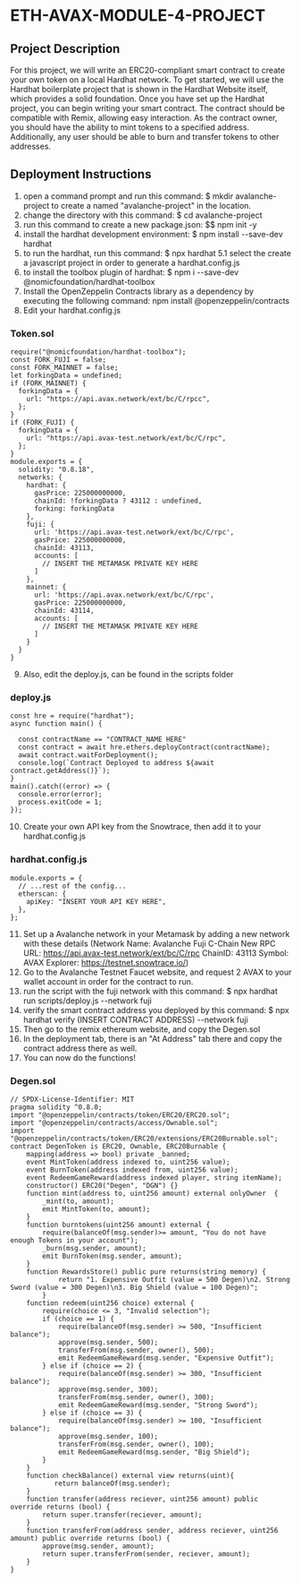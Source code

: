 # ETH-AVAX-MODULE-4-PROJECT
## Project Description 
For this project, we will write an ERC20-compliant smart contract to create your own token on a local Hardhat network. To get started, we will use the Hardhat boilerplate project that is shown in the Hardhat Website itself, which provides a solid foundation. Once you have set up the Hardhat project, you can begin writing your smart contract. The contract should be compatible with Remix, allowing easy interaction. As the contract owner, you should have the ability to mint tokens to a specified address. Additionally, any user should be able to burn and transfer tokens to other addresses.

## Deployment Instructions 
1. open a command prompt and run this command: $ mkdir avalanche-project to create a named "avalanche-project" in the location.
2. change the directory with this command: $ cd avalanche-project
3. run this command to create a new package.json: $$ npm init -y
4. install the hardhat development environment: $ npm install --save-dev hardhat
5. to run the hardhat, run this command: $ npx hardhat
  5.1 select the create a javascript project in order to generate a hardhat.config.js
6. to install the toolbox plugin of hardhat: $ npm i --save-dev @nomicfoundation/hardhat-toolbox
7. Install the OpenZeppelin Contracts library as a dependency by executing the following command: npm install @openzeppelin/contracts
8. Edit your hardhat.config.js
### Token.sol
```solidity
require("@nomicfoundation/hardhat-toolbox");
const FORK_FUJI = false;
const FORK_MAINNET = false;
let forkingData = undefined;
if (FORK_MAINNET) {
  forkingData = {
    url: "https://api.avax.network/ext/bc/C/rpcc",
  };
}
if (FORK_FUJI) {
  forkingData = {
    url: "https://api.avax-test.network/ext/bc/C/rpc",
  };
}
module.exports = {
  solidity: "0.8.18",
  networks: {
    hardhat: {
      gasPrice: 225000000000,
      chainId: !forkingData ? 43112 : undefined,
      forking: forkingData
    },
    fuji: {
      url: 'https://api.avax-test.network/ext/bc/C/rpc',
      gasPrice: 225000000000,
      chainId: 43113,
      accounts: [
        // INSERT THE METAMASK PRIVATE KEY HERE 
      ]
    },
    mainnet: {
      url: 'https://api.avax.network/ext/bc/C/rpc',
      gasPrice: 225000000000,
      chainId: 43114,
      accounts: [
        // INSERT THE METAMASK PRIVATE KEY HERE
      ]
    }
  }
}
```
9. Also, edit the deploy.js, can be found in the scripts folder
### deploy.js
```solidity
const hre = require("hardhat");
async function main() {
	
  const contractName == "CONTRACT_NAME HERE" 
  const contract = await hre.ethers.deployContract(contractName);
  await contract.waitForDeployment();
  console.log(`Contract Deployed to address ${await contract.getAddress()}`);
}
main().catch((error) => {
  console.error(error);
  process.exitCode = 1;
});
```
10. Create your own API key from the Snowtrace, then add it to your hardhat.config.js
### hardhat.config.js
```solidity
module.exports = {
  // ...rest of the config...
  etherscan: {
    apiKey: "INSERT YOUR API KEY HERE",
  },
};
```
11. Set up a Avalanche network in your Metamask by adding a new network with these details (Network Name: Avalanche Fuji C-Chain New RPC URL: https://api.avax-test.network/ext/bc/C/rpc ChainID: 43113 Symbol: AVAX Explorer: https://testnet.snowtrace.io/)
12. Go to the Avalanche Testnet Faucet website, and request 2 AVAX to your wallet account in order for the contract to run.
13. run the script with the fuji network with this command: $ npx hardhat run scripts/deploy.js --network fuji
14. verify the smart contract address you deployed by this command: $ npx hardhat verify (INSERT CONTRACT ADDRESS) --network fuji
15. Then go to the remix ethereum website, and copy the Degen.sol
16. In the deployment tab, there is an "At Address" tab there and copy the contract address there as well.
17. You can now do the functions!
### Degen.sol
```solidity
// SPDX-License-Identifier: MIT
pragma solidity ^0.8.0;
import "@openzeppelin/contracts/token/ERC20/ERC20.sol";
import "@openzeppelin/contracts/access/Ownable.sol";
import "@openzeppelin/contracts/token/ERC20/extensions/ERC20Burnable.sol";
contract DegenToken is ERC20, Ownable, ERC20Burnable {
    mapping(address => bool) private _banned;
    event MintToken(address indexed to, uint256 value);
    event BurnToken(address indexed from, uint256 value);
    event RedeemGameReward(address indexed player, string itemName);
    constructor() ERC20("Degen", "DGN") {}
    function mint(address to, uint256 amount) external onlyOwner  {
        _mint(to, amount);
        emit MintToken(to, amount);
    }
    function burntokens(uint256 amount) external {
        require(balanceOf(msg.sender)>= amount, "You do not have enough Tokens in your account");
        _burn(msg.sender, amount);
        emit BurnToken(msg.sender, amount);
    }
    function RewardsStore() public pure returns(string memory) {
            return "1. Expensive Outfit (value = 500 Degen)\n2. Strong Sword (value = 300 Degen)\n3. Big Shield (value = 100 Degen)";
        }
    function redeem(uint256 choice) external {
        require(choice <= 3, "Invalid selection");
        if (choice == 1) {
            require(balanceOf(msg.sender) >= 500, "Insufficient balance");
            approve(msg.sender, 500);
            transferFrom(msg.sender, owner(), 500);
            emit RedeemGameReward(msg.sender, "Expensive Outfit");
        } else if (choice == 2) {
            require(balanceOf(msg.sender) >= 300, "Insufficient balance");
            approve(msg.sender, 300);
            transferFrom(msg.sender, owner(), 300);
            emit RedeemGameReward(msg.sender, "Strong Sword");
        } else if (choice == 3) {
            require(balanceOf(msg.sender) >= 100, "Insufficient balance");
            approve(msg.sender, 100);
            transferFrom(msg.sender, owner(), 100);
            emit RedeemGameReward(msg.sender, "Big Shield");
        }
    }
    function checkBalance() external view returns(uint){
           return balanceOf(msg.sender);
    }
    function transfer(address reciever, uint256 amount) public override returns (bool) {
        return super.transfer(reciever, amount);
    }
    function transferFrom(address sender, address reciever, uint256 amount) public override returns (bool) {
        approve(msg.sender, amount);
        return super.transferFrom(sender, reciever, amount);
    }
}
```
